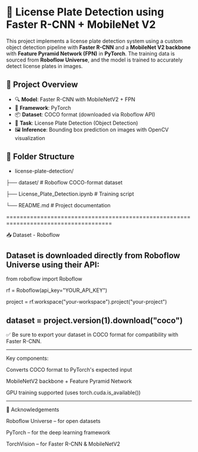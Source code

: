 # 🚗 License Plate Detection using Faster R-CNN + MobileNet V2

This project implements a license plate detection system using a custom object detection pipeline with **Faster R-CNN** and a **MobileNet V2 backbone** with **Feature Pyramid Network (FPN)** in **PyTorch**. The training data is sourced from **Roboflow Universe**, and the model is trained to accurately detect license plates in images.


## 📂 Project Overview

- 🔍 **Model**: Faster R-CNN with MobileNetV2 + FPN
- 🧠 **Framework**: PyTorch
- 📦 **Dataset**: COCO format (downloaded via Roboflow API)
- 🎯 **Task**: License Plate Detection (Object Detection)
- 🖼️ **Inference**: Bounding box prediction on images with OpenCV visualization


## 📁 Folder Structure

- license-plate-detection/
  
├── dataset/   # Roboflow COCO-format dataset

├── License_Plate_Detection.ipynb    # Training script

└── README.md    # Project documentation


=====================================================================================

📥 Dataset - Roboflow


Dataset is downloaded directly from Roboflow Universe using their API:
--------------------------------------------------------------------------------------



from roboflow import Roboflow

rf = Roboflow(api_key="YOUR_API_KEY")

project = rf.workspace("your-workspace").project("your-project")

dataset = project.version(1).download("coco")
----------------------------------------------------------------------------------------
✅ Be sure to export your dataset in COCO format for compatibility with Faster R-CNN.

----------------------------------------------------------------------------------------

Key components:

Converts COCO format to PyTorch's expected input

MobileNetV2 backbone + Feature Pyramid Network

GPU training supported (uses torch.cuda.is_available())

-------------------------------------------------------------------------------------------

🧠 Acknowledgements

Roboflow Universe – for open datasets

PyTorch – for the deep learning framework

TorchVision – for Faster R-CNN & MobileNetV2

